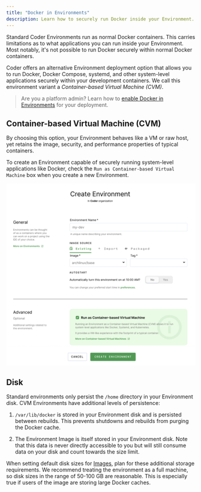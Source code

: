 ```yaml
---
title: "Docker in Environments"
description: Learn how to securely run Docker inside your Environment.
---
```


Standard Coder Environments run as normal Docker containers. This carries
limitations as to what applications you can run inside your Environment.
Most notably, it's not possible to run Docker securely within normal Docker
containers.

Coder offers an alternative Environment deployment option that allows you to
run Docker, Docker Compose, systemd, and other system-level applications
securely within your development containers. We call this environment variant
a _Container-based Virtual Machine (CVM)_.

> Are you a platform admin? Learn how to
> [enable Docker in Environments](../admin/environment-management/cvms.md)
> for your deployment.

## Container-based Virtual Machine (CVM)

By choosing this option,
your Environment behaves like a VM or raw host, yet retains the image, security,
and performance properties of typical containers.

To create an Environment capable of securely running system-level applications
like Docker, check the `Run as Container-based Virtual Machine` box when you
create a new Environment.

![Create CVM](../assets/cvm-create.png)

## Disk

Standard environments only persist the `/home` directory in your Environment
disk. CVM Environments have additional levels of persistence:

1. `/var/lib/docker` is stored in your Environment disk and is persisted
   between rebuilds.
   This prevents shutdowns and rebuilds from purging the Docker cache.

2. The Environment Image is itself stored in your Environment disk.
   Note that this data is never directly accessible to you but will still consume
   data on your disk and count towards the size limit.

When setting default disk sizes for [Images](../images/index.md), plan for these
additional storage requirements. We recommend treating the environment as a full
machine, so disk sizes in the range of 50-100 GB are reasonable.
This is especially true if users of the image are storing large Docker caches.
